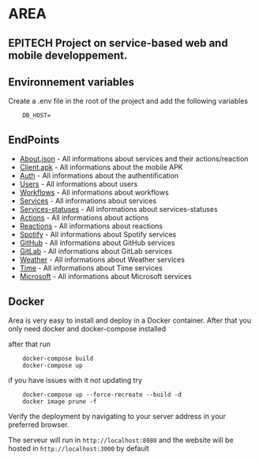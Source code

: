 # AREA
## EPITECH Project on service-based web and mobile developpement.

## Environnement variables
Create a .env file in the root of the project and add the following variables
```
    DB_HOST=
```
## EndPoints
- [About.json](https://documenter.getpostman.com/view/25947455/2s93JnV7Tf#8e98ef40-a04b-4f80-a441-9124df8b3a01) - All informations about services and their actions/reaction
- [Client.apk](https://documenter.getpostman.com/view/25947455/2s93JnV7Tf#e76336eb-12bd-44d2-833f-a9f06a7198dd) - All informations about the mobile APK
- [Auth](https://documenter.getpostman.com/view/25947455/2s93JnV7Tf#e3ee921f-0450-4886-98eb-61ae63864dbb) - All informations about the authentification
- [Users](https://documenter.getpostman.com/view/25947455/2s93JnV7Tf#7d93fd4f-55e9-4cd8-9118-672dbbc9d329) - All informations about users
- [Workflows](https://documenter.getpostman.com/view/25947455/2s93JnV7Tf#eb9729c1-59c5-4e30-9e11-6842a39c55c9) - All informations about workflows
- [Services](https://documenter.getpostman.com/view/25947455/2s93JnV7Tf#a112aa74-b557-4f43-88f3-4bc19bd65035) - All informations about services
- [Services-statuses](https://documenter.getpostman.com/view/25947455/2s93JnV7Tf#d7111bd7-df93-47e9-8767-66d091c289c5) - All informations about services-statuses
- [Actions](https://documenter.getpostman.com/view/25947455/2s93JnV7Tf#c5d00fa9-c5f0-411f-a5ea-38a2fcb05a1b) - All informations about actions  
- [Reactions](https://documenter.getpostman.com/view/25947455/2s93JnV7Tf#c57238c0-c5c7-4341-ad90-3ecc56ed150e) - All informations about reactions 
- [Spotify](https://documenter.getpostman.com/view/25947455/2s93JnV7Tf#c36942ba-b5ec-48ed-bc9e-d08cc8c0b079) - All informations about Spotify services
- [GitHub](https://documenter.getpostman.com/view/25947455/2s93JnV7Tf#fefdbe6a-5c6e-4478-ae83-8452589d0fd3) - All informations about GitHub services
- [GitLab](https://documenter.getpostman.com/view/25947455/2s93JnV7Tf#26cc6401-0eee-4c7b-b987-febc8d54e478) - All informations about GitLab services
- [Weather](https://documenter.getpostman.com/view/25947455/2s93JnV7Tf#bf9b5e8c-5510-4bf4-b5d3-3c23287e89ca) - All informations about Weather services
- [Time](https://documenter.getpostman.com/view/25947455/2s93JnV7Tf#0fb5f9b7-482b-4fa0-a44e-d5c072719da1) - All informations about Time services
- [Microsoft](https://documenter.getpostman.com/view/25947455/2s93JnV7Tf#81986536-12b0-411a-8dc8-c8874f5980e7) - All informations about Microsoft services


## Docker

Area is very easy to install and deploy in a Docker container.
After that you only need docker and docker-compose installed

after that run
```
    docker-compose build
    docker-compose up
```
if you have issues with it not updating try
```
    docker-compose up --force-recreate --build -d
    docker image prune -f
```

Verify the deployment by navigating to your server address in
your preferred browser.

The serveur will run in ```http://localhost:8080``` and the website will be hosted in ```http://localhost:3000``` by default

